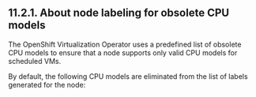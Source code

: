 ## 11.2.1. About node labeling for obsolete CPU models

The OpenShift Virtualization Operator uses a predefined list of obsolete CPU models to ensure that a node supports only valid CPU models for scheduled VMs.

By default, the following CPU models are eliminated from the list of labels generated for the node:

